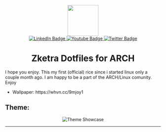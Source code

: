 <div id="header" align="center">
  <img src="https://yt3.googleusercontent.com/ytc/AOPolaTPiHmF2G8MsWKRLGCudYOtGfBNNsMIY5_yZ7HrImQ=s176-c-k-c0x00ffffff-no-rj" width="100"/>
</div>
<div id="header" align="center">
  <div id="badges">
    <a href="https://www.linkedin.com/in/yusuf-berkan-demirbag-87b9ba231/">
      <img src="https://img.shields.io/badge/LinkedIn-blue?style=for-the-badge&logo=linkedin&logoColor=white" alt="LinkedIn Badge"/>
    </a>
    <a href="https://www.youtube.com/channel/UCrXZz6P7GNJIAmq6qHNpKdw">
      <img src="https://img.shields.io/badge/YouTube-red?style=for-the-badge&logo=youtube&logoColor=white" alt="Youtube Badge"/>
    </a>
    <a href="https://twitter.com/zketra7">
      <img src="https://img.shields.io/badge/Twitter-blue?style=for-the-badge&logo=twitter&logoColor=white" alt="Twitter Badge"/>
    </a>
  </div>
</div>
<div id="header" align="center">
  <h1>Zketra Dotfiles for ARCH</h1>
</div>
<p>I hope you enjoy. This my first (official) rice since i started linux only a couple month ago. I am happy to be a part of the ARCH/Linux comunity. Enjoy</p>

<ul>
  <li>Wallpaper: https://whvn.cc/9mjoy1</li>
</ul>

<h2>Theme:</h2>
<div id="header" align="center">
    <img src="./IMAGES/reddit.png" alt="Theme Showcase">
</div>
<hr>
